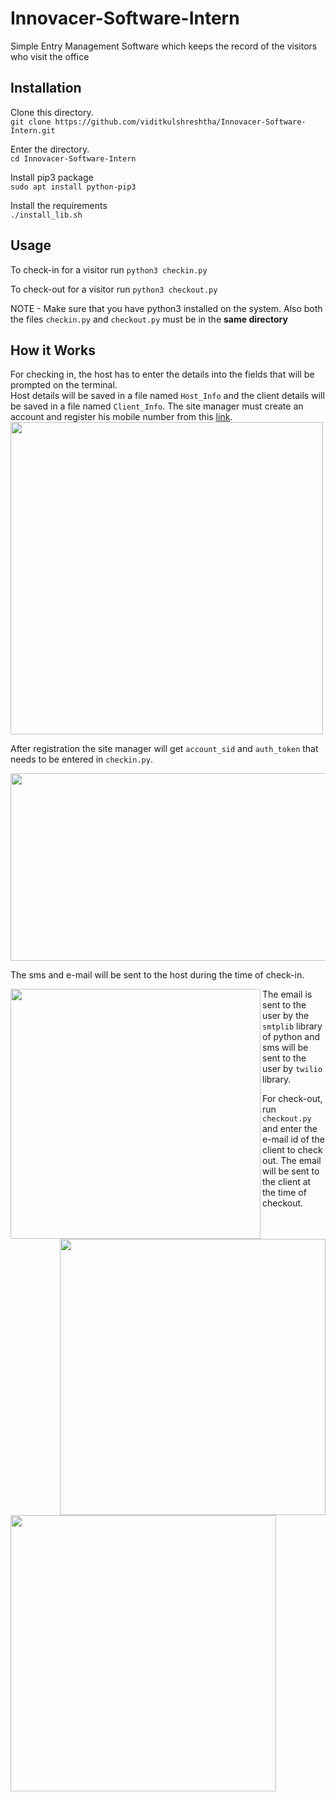 # Innovacer-Software-Intern

Simple Entry Management Software which keeps the record of the visitors who visit the office

## Installation
Clone this directory.  
`git clone https://github.com/viditkulshreshtha/Innovacer-Software-Intern.git`  

Enter the directory.  
`cd Innovacer-Software-Intern`  

Install pip3 package  
`sudo apt install python-pip3`  

Install the requirements  
`./install_lib.sh`  


## Usage  
To check-in for a visitor run `python3 checkin.py`   

To check-out for a visitor run `python3 checkout.py`    

NOTE - Make sure that you have python3 installed on the system. Also both the files `checkin.py` and `checkout.py` must be in the **same directory**  


## How it Works  
For checking in, the host has to enter the details into the fields that will be prompted on the terminal.  
Host details will be saved in a file named `Host_Info` and the client details will be saved in a file named `Client_Info`.
The site manager must create an account and register his mobile number from this [link](https://www.twilio.com/try-twilio).  
<img src="https://github.com/viditkulshreshtha/Innovacer-Software-Intern/blob/master/images/Twilio_details.png" width = "500">

After registration the site manager will get `account_sid` and `auth_token` that needs to be entered in `checkin.py`.  

<img src = "https://github.com/viditkulshreshtha/Innovacer-Software-Intern/blob/master/images/Details.png" width = "600" height = "300">  


The sms and e-mail will be sent to the host during the time of check-in.  

  
    
      
      

<img src = "https://github.com/viditkulshreshtha/Innovacer-Software-Intern/blob/master/images/email.jpeg" width = "400" align = "left">
<img src = "https://github.com/viditkulshreshtha/Innovacer-Software-Intern/blob/master/images/sms.jpeg" height = "442"width = "425" align = "right">  


The email is sent to the user by the `smtplib` library of python and sms will be sent to the user by `twilio` library.  
  
  

For check-out, run `checkout.py`  and enter the e-mail id of the client to check out. The email will be sent to the client at the time of checkout.
<img src = "https://github.com/viditkulshreshtha/Innovacer-Software-Intern/blob/master/images/mail_client.jpeg" height = "442" width = "425" >







